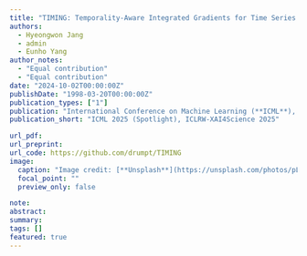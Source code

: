```yaml
---
title: "TIMING: Temporality-Aware Integrated Gradients for Time Series Explanation"
authors:
  - Hyeongwon Jang
  - admin
  - Eunho Yang
author_notes:
  - "Equal contribution"
  - "Equal contribution"
date: "2024-10-02T00:00:00Z"
publishDate: "1998-03-20T00:00:00Z"
publication_types: ["1"]
publication: "International Conference on Machine Learning (**ICML**), 2025 (**Spotlight, 313/12107=2.6%**)<br>ICLR Workshop on XAI4Science: From Understanding Model Behavior to Discovering New Scientific Knowledge, 2025"
publication_short: "ICML 2025 (Spotlight), ICLRW-XAI4Science 2025"

url_pdf:
url_preprint:
url_code: https://github.com/drumpt/TIMING
image:
  caption: "Image credit: [**Unsplash**](https://unsplash.com/photos/pLCdAaMFLTE)"
  focal_point: ""
  preview_only: false

note:
abstract:
summary:
tags: []
featured: true
---
```

